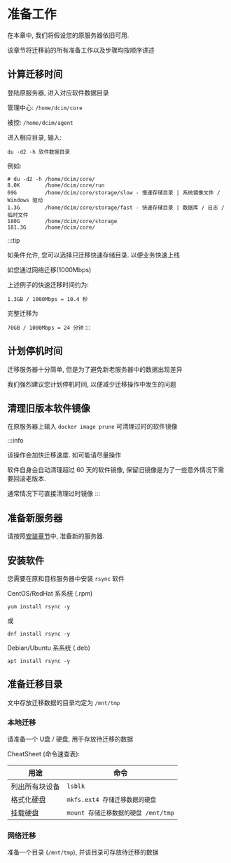 # 准备工作

在本章中, 我们将假设您的原服务器依旧可用.

该章节将迁移前的所有准备工作以及步骤均按顺序讲述

## 计算迁移时间

登陆原服务器, 进入对应软件数据目录

管理中心: `/home/dcim/core`

被控: `/home/dcim/agent`

进入相应目录, 输入:
```
du -d2 -h 软件数据目录
```
例如:
```
# du -d2 -h /home/dcim/core/
8.0K	    /home/dcim/core/run
69G	        /home/dcim/core/storage/slow - 慢速存储目录 | 系统镜像文件 / Windows 驱动
1.3G	    /home/dcim/core/storage/fast - 快速存储目录 | 数据库 / 日志 / 临时文件
180G	    /home/dcim/core/storage
181.3G	    /home/dcim/core/
```
:::tip

如条件允许, 您可以选择只迁移快速存储目录. 以便业务快速上线

如您通过网络迁移(1000Mbps)

上述例子的快速迁移时间约为:

`1.3GB / 1000Mbps = 10.4 秒`

完整迁移为

`70GB / 1000Mbps = 24 分钟`
:::


## 计划停机时间
迁移服务器十分简单, 但是为了避免新老服务器中的数据出现差异

我们强烈建议您计划停机时间, 以便减少迁移操作中发生的问题


## 清理旧版本软件镜像

在原服务器上输入 `docker image prune` 可清理过时的软件镜像

:::info

该操作会加快迁移速度. 如可能请尽量操作

软件自身会自动清理超过 60 天的软件镜像, 保留旧镜像是为了一些意外情况下需要回滚老版本.

通常情况下可直接清理过时镜像
:::

## 准备新服务器

请按照[安装章节](/docs/dcim/install/intro)中, 准备新的服务器.

## 安装软件
您需要在原和目标服务器中安装 `rsync` 软件

CentOS/RedHat 系系统 (.rpm)
```
yum install rsync -y
```
或
```
dnf install rsync -y
```

Debian/Ubuntu 系系统 (.deb)
```
apt install rsync -y
```

## 准备迁移目录

文中存放迁移数据的目录均定为 `/mnt/tmp`

### 本地迁移
请准备一个 U盘 / 硬盘, 用于存放待迁移的数据

CheatSheet (命令速查表):

| 用途           | 命令                                |
| -------------- | ----------------------------------- |
| 列出所有块设备 | `lsblk`                               |
| 格式化硬盘     | `mkfs.ext4 存储迁移数据的硬盘`      |
| 挂载硬盘       | `mount 存储迁移数据的硬盘 /mnt/tmp` |

### 网络迁移
准备一个目录 (`/mnt/tmp`), 并该目录可存放待迁移的数据